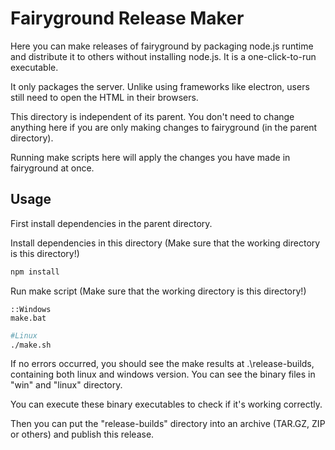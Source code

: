# Fairyground Release Maker

Here you can make releases of fairyground by packaging node.js runtime and distribute it to others without installing node.js. It is a one-click-to-run executable.

It only packages the server. Unlike using frameworks like electron, users still need to open the HTML in their browsers.

This directory is independent of its parent. You don't need to change anything here if you are only making changes to fairyground (in the parent directory).

Running make scripts here will apply the changes you have made in fairyground at once.

## Usage

First install dependencies in the parent directory.

Install dependencies in this directory (Make sure that the working directory is this directory!)

```bash
npm install
```

Run make script (Make sure that the working directory is this directory!)

```batch
::Windows
make.bat
```
```bash
#Linux
./make.sh
```

If no errors occurred, you should see the make results at .\release-builds, containing both linux and windows version. You can see the binary files in "win" and "linux" directory.

You can execute these binary executables to check if it's working correctly.

Then you can put the "release-builds" directory into an archive (TAR.GZ, ZIP or others) and publish this release.
